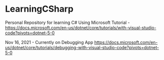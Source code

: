 # LearningCSharp

Personal Repository for learning C#
Using Microsoft Tutorial - https://docs.microsoft.com/en-us/dotnet/core/tutorials/with-visual-studio-code?pivots=dotnet-5-0


Nov 16, 2021 -  Currently on Debugging App
https://docs.microsoft.com/en-us/dotnet/core/tutorials/debugging-with-visual-studio-code?pivots=dotnet-5-0
